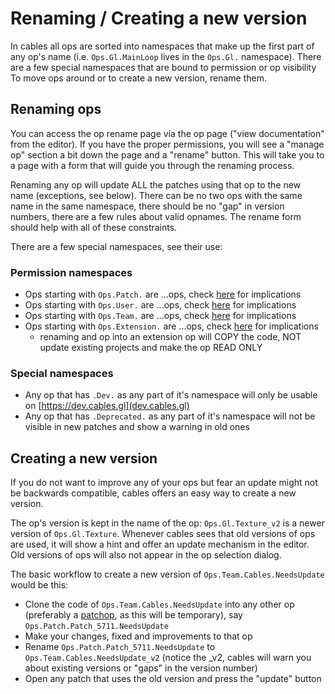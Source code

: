 # Renaming / Creating a new version

In cables all ops are sorted into namespaces that make up the first part of any op's name (i.e. `Ops.Gl.MainLoop` lives in the `Ops.Gl.` namespace).
There are a few special namespaces that are bound to permission or op visibility To move ops around or to create a new version, rename them.

## Renaming ops

You can access the op rename page via the op page ("view documentation" from the editor). If you have the proper permissions,
you will see a "manage op" section a bit down the page and a "rename" button. This will take you to a page with a form that
will guide you through the renaming process.

Renaming any op will update ALL the patches using that op to the new name (exceptions, see below).
There can be no two ops with the same name in the same namespace, there should be no "gap" in version numbers, there
are a few rules about valid opnames. The rename form should help with all of these constraints.

There are a few special namespaces, see their use:

### Permission namespaces

- Ops starting with `Ops.Patch.` are ...ops, check [here](../../5_1_permissions/3_ops/ops) for implications
- Ops starting with `Ops.User.` are ...ops, check [here](../../5_1_permissions/3_ops/ops) for implications
- Ops starting with `Ops.Team.` are ...ops, check [here](../../5_1_permissions/3_ops/ops) for implications
- Ops starting with `Ops.Extension.` are ...ops, check [here](../../5_1_permissions/3_ops/ops) for implications
  - renaming and op into an extension op will COPY the code, NOT update existing projects and make the op READ ONLY

### Special namespaces

- Any op that has `.Dev.` as any part of it's namespace will only be usable on [https://dev.cables.gl](dev.cables.gl)
- Any op that has `.Deprecated.` as any part of it's namespace will not be visible in new patches and show a warning in old ones

## Creating a new version

If you do not want to improve any of your ops but fear an update might not be backwards compatible, cables offers an easy
way to create a new version.

The op's version is kept in the name of the op: `Ops.Gl.Texture_v2` is a newer version of `Ops.Gl.Texture`. Whenever
cables sees that old versions of ops are used, it will show a hint and offer an update mechanism in the editor. Old versions
of ops will also not appear in the op selection dialog.

The basic workflow to create a new version of `Ops.Team.Cables.NeedsUpdate` would be this:

- Clone the code of `Ops.Team.Cables.NeedsUpdate` into any other op (preferably a [patchop](../../5_1_permissions/3_ops/ops), as this will be temporary), say `Ops.Patch.Patch_5711.NeedsUpdate`
- Make your changes, fixed and improvements to that op
- Rename `Ops.Patch.Patch_5711.NeedsUpdate` to `Ops.Team.Cables.NeedsUpdate_v2` (notice the _v2, cables will warn you about existing versions or "gaps" in the version number)
- Open any patch that uses the old version and press the "update" button
